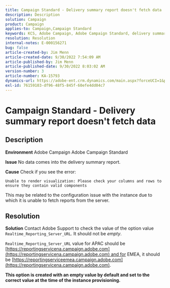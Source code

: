 ```yaml
---
title: Campaign Standard - Delivery summary report doesn't fetch data
description: Description
solution: Campaign
product: Campaign
applies-to: Campaign,Campaign Standard
keywords: KCS, Adobe Campaign, Adobe Campaign Standard, delivery summary report, doesn't fetch data, troubleshooting, Realtime_Reporting_Server_URL
resolution: Resolution
internal-notes: E-000156271
bug: false
article-created-by: Jim Menn
article-created-date: 9/30/2022 7:54:09 AM
article-published-by: Jim Menn
article-published-date: 9/30/2022 8:03:02 AM
version-number: 3
article-number: KA-15793
dynamics-url: https://adobe-ent.crm.dynamics.com/main.aspx?forceUCI=1&pagetype=entityrecord&etn=knowledgearticle&id=1d32c70e-9540-ed11-9db1-0022480866ad
exl-id: 76159103-df96-48f5-845f-60efe4dd04c7
---
```

# Campaign Standard - Delivery summary report doesn't fetch data

## Description


<b>Environment</b>
 Adobe Campaign
 Adobe Campaign Standard

<b>Issue</b>
 No data comes into the delivery summary report.

<b>Cause</b>
 Check if you see the error:


```
Unable to render visualization: Please check your columns and rows to ensure they contain valid components
```


This may be related to the configuration issue with the instance due to which it is unable to fetch reports from the server.


## Resolution


<b>Solution</b>
Contact Adobe Support to check the value of the option value `Realtime_Reporting_Server_URL`. It should not be *empty*.

`Realtime_Reporting_Server_URL` value for APAC should be [https://reportingservicena.campaign.adobe.com](https://reportingservicena.campaign.adobe.com) and for EMEA, it should be [https://reportingserviceemea.campaign.adobe.com](https://reportingservicena.campaign.adobe.com).

<b>This option is created with an empty value by default and set to the correct value at the time of the instance provisioning.</b>
